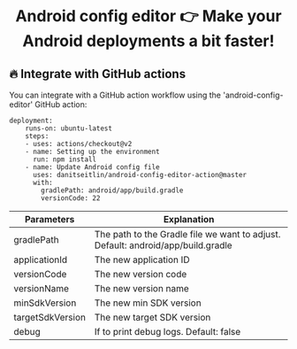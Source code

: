<h1 align='center'>Android config editor <g-emoji class='g-emoji' alias='point_right' fallback-src='https://github.githubassets.com/images/icons/emoji/unicode/1f449.png'>👉</g-emoji> Make your Android deployments a bit faster!</h1>

## :fire: Integrate with GitHub actions
You can integrate with a GitHub action workflow using the 'android-config-editor' GitHub action:
```
deployment:
    runs-on: ubuntu-latest
    steps:
    - uses: actions/checkout@v2
    - name: Setting up the environment
      run: npm install
    - name: Update Android config file
      uses: danitseitlin/android-config-editor-action@master
      with:
        gradlePath: android/app/build.gradle
        versionCode: 22
```

| Parameters          | Explanation                                                              |
|-------------------- |--------------------------------------------------------------------------|
| gradlePath          | The path to the Gradle file we want to adjust. Default: android/app/build.gradle |
| applicationId       | The new application ID                                                   |
| versionCode         | The new version code                                                     |
| versionName         | The new version name                                                     |
| minSdkVersion       | The new min SDK version                                                  |
| targetSdkVersion    | The new target SDK version                                               |
| debug               | If to print debug logs. Default: false                                   |
